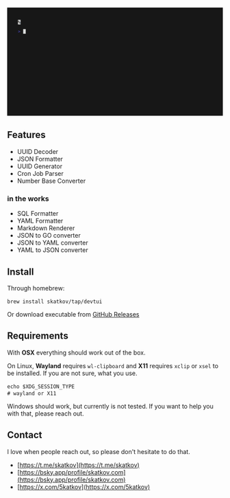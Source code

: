 ![devtui](devtui.gif)

## Features
- UUID Decoder
- JSON Formatter
- UUID Generator
- Cron Job Parser
- Number Base Converter

### in the works
- SQL Formatter
- YAML Formatter
- Markdown Renderer
- JSON to GO converter
- JSON to YAML converter
- YAML to JSON converter

## Install
Through homebrew:
```
brew install skatkov/tap/devtui
```

Or download executable from [GitHub Releases](https://github.com/skatkov/homebrew-tap/releases?q=devtui&expanded=true)

## Requirements
With **OSX** everything should work out of the box.

On Linux, **Wayland** requires `wl-clipboard` and **X11** requires `xclip` or `xsel` to be installed. If you are not sure, what you use.

```
echo $XDG_SESSION_TYPE
# wayland or X11
```

Windows should work, but currently is not tested. If you want to help you with that, please reach out.

## Contact
I love when people reach out, so please don't hesitate to do that.

- [https://t.me/skatkov](https://t.me/skatkov)
- [https://bsky.app/profile/skatkov.com](https://bsky.app/profile/skatkov.com)
- [https://x.com/5katkov](https://x.com/5katkov)
